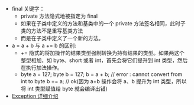 - final 关键字：
    - private 方法隐式地被指定为 final
    - 如果在子类中定义的方法和基类中的一个 private 方法签名相同，此时子类的方法不是重写基类方法
    - 而是在子类中定义了一个新的方法。
-  a = a + b 与 a += b 的区别:
   -  += 隐式的将加操作的结果类型强制转换为持有结果的类型。如果两这个整型相加，如 byte、short 或者 int，首先会将它们提升到 int 类型，然后在执行加法操作。
    - byte a = 127; byte b = 127; b = a + b; // error : cannot convert from int to byte b += a; // ok(因为 a+b 操作会将 a、b 提升为 int 类型，所以将 int 类型赋值给 byte 就会编译出错)
- [Exception 详细介绍](https://www.tianmaying.com/tutorial/Java-Exception)
